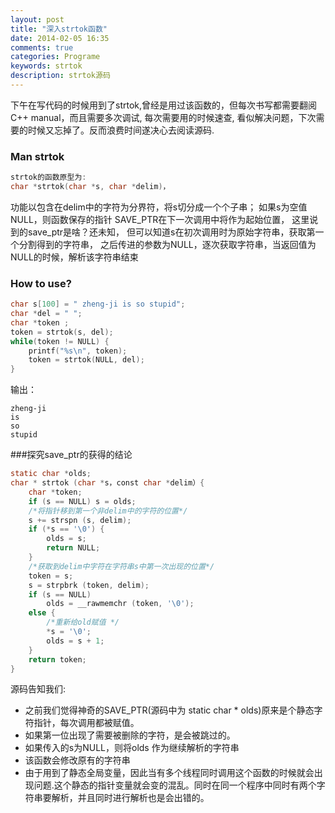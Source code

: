 ```yaml
---
layout: post
title: "深入strtok函数"
date: 2014-02-05 16:35
comments: true
categories: Programe 
keywords: strtok
description: strtok源码
---
```


下午在写代码的时候用到了strtok,曾经是用过该函数的，但每次书写都需要翻阅C++ manual，而且需要多次调试, 每次需要用的时候速查, 看似解决问题，下次需要的时候又忘掉了。反而浪费时间遂决心去阅读源码.

### Man strtok
```c
strtok的函数原型为:
char *strtok(char *s, char *delim)，
```
功能以包含在delim中的字符为分界符，将s切分成一个个子串；
如果s为空值NULL，则函数保存的指针 SAVE_PTR在下一次调用中将作为起始位置，
这里说到的save_ptr是啥？还未知，
但可以知道s在初次调用时为原始字符串，获取第一个分割得到的字符串，
之后传进的参数为NULL，逐次获取字符串，当返回值为NULL的时候，解析该字符串结束

### How to use?
```c
char s[100] = " zheng-ji is so stupid";
char *del = " ";
char *token ;
token = strtok(s, del);
while(token != NULL) {
    printf("%s\n", token);
    token = strtok(NULL, del);
}
```
输出：
```
zheng-ji
is
so
stupid
```

###探究save_ptr的获得的结论

```c
static char *olds;
char * strtok (char *s，const char *delim）{
    char *token;
    if (s == NULL) s = olds;
    /*将指针移到第一个非delim中的字符的位置*/
    s += strspn (s, delim); 
    if (*s == '\0') {
        olds = s;
        return NULL;
    }
    /*获取到delim中字符在字符串s中第一次出现的位置*/
    token = s;
    s = strpbrk (token, delim);
    if (s == NULL)
        olds = __rawmemchr (token, '\0');
    else {
        /*重新给old赋值 */
        *s = '\0';
        olds = s + 1;
    }
    return token;
}
```

源码告知我们:

+ 之前我们觉得神奇的SAVE_PTR(源码中为 static char * olds)原来是个静态字符指针，每次调用都被赋值。
+ 如果第一位出现了需要被删除的字符，是会被跳过的。
+ 如果传入的s为NULL，则将olds 作为继续解析的字符串
+ 该函数会修改原有的字符串
+ 由于用到了静态全局变量，因此当有多个线程同时调用这个函数的时候就会出现问题.这个静态的指针变量就会变的混乱。同时在同一个程序中同时有两个字符串要解析，并且同时进行解析也是会出错的。
